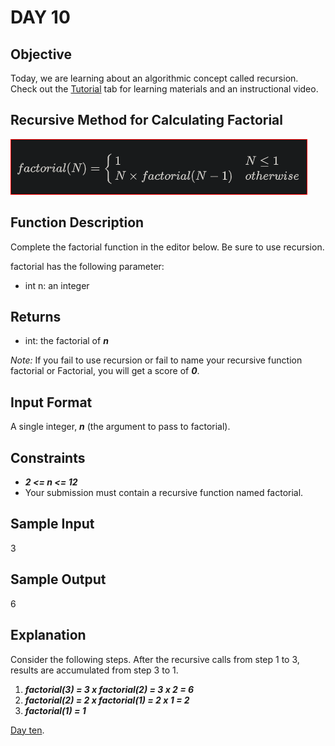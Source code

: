 # DAY 10
## Objective
Today, we are learning about an algorithmic concept called recursion. Check out the 
[Tutorial](https://www.hackerrank.com/challenges/30-recursion/tutorial) tab for learning materials and an instructional 
video.

## Recursive Method for Calculating Factorial
![Recursive Method for Calculating Factorial](../imgs/test_day_10_b.PNG)
## Function Description
Complete the factorial function in the editor below. Be sure to use recursion.

factorial has the following parameter:

- int n: an integer
## Returns

- int: the factorial of _**n**_

*Note:* If you fail to use recursion or fail to name your recursive function factorial or Factorial, you will get a 
score of  _**0**_.

## Input Format

A single integer,  _**n**_ (the argument to pass to factorial).

## Constraints
-  _**2 <= n <= 12**_
- Your submission must contain a recursive function named factorial.

## Sample Input

3

## Sample Output

6

## Explanation

Consider the following steps. After the recursive calls from step 1 to 3, results are accumulated from step 3 to 1.

1. _**factorial(3) = 3 x factorial(2) = 3 x 2 = 6**_
2. _**factorial(2) = 2 x factorial(1) = 2 x 1 = 2**_
3. _**factorial(1) = 1**_

[Day ten](https://www.hackerrank.com/challenges/30-recursion/problem?isFullScreen=true).